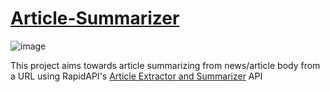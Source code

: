 # [Article-Summarizer](https://articlesumzz.netlify.app/)
![image](https://github.com/sheetalbisht12/Article-Summarizer/assets/94353755/effa46fb-a89a-486e-98cc-833650c742d0)

This project aims towards article summarizing from news/article body from a URL using RapidAPI's [Article Extractor and Summarizer](https://rapidapi.com/restyler/api/article-extractor-and-summarizer
) API

